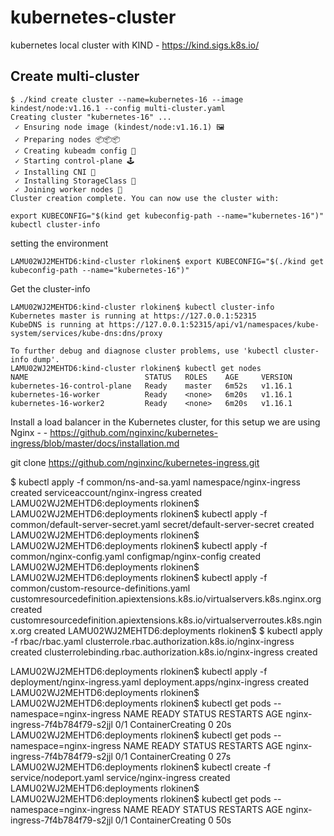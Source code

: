 # kubernetes-cluster
kubernetes local cluster with KIND - https://kind.sigs.k8s.io/

## Create multi-cluster

```
$ ./kind create cluster --name=kubernetes-16 --image kindest/node:v1.16.1 --config multi-cluster.yaml
Creating cluster "kubernetes-16" ...
 ✓ Ensuring node image (kindest/node:v1.16.1) 🖼
 ✓ Preparing nodes 📦📦📦 
 ✓ Creating kubeadm config 📜 
 ✓ Starting control-plane 🕹️ 
 ✓ Installing CNI 🔌 
 ✓ Installing StorageClass 💾 
 ✓ Joining worker nodes 🚜 
Cluster creation complete. You can now use the cluster with:

export KUBECONFIG="$(kind get kubeconfig-path --name="kubernetes-16")"
kubectl cluster-info
```

setting the environment 

```
LAMU02WJ2MEHTD6:kind-cluster rlokinen$ export KUBECONFIG="$(./kind get kubeconfig-path --name="kubernetes-16")"
```
Get the cluster-info

```
LAMU02WJ2MEHTD6:kind-cluster rlokinen$ kubectl cluster-info
Kubernetes master is running at https://127.0.0.1:52315
KubeDNS is running at https://127.0.0.1:52315/api/v1/namespaces/kube-system/services/kube-dns:dns/proxy

To further debug and diagnose cluster problems, use 'kubectl cluster-info dump'.
LAMU02WJ2MEHTD6:kind-cluster rlokinen$ kubectl get nodes
NAME                          STATUS   ROLES    AGE     VERSION
kubernetes-16-control-plane   Ready    master   6m52s   v1.16.1
kubernetes-16-worker          Ready    <none>   6m20s   v1.16.1
kubernetes-16-worker2         Ready    <none>   6m20s   v1.16.1
```

Install a load balancer in the Kubernetes cluster, for this setup we are using Nginx - - https://github.com/nginxinc/kubernetes-ingress/blob/master/docs/installation.md

git clone https://github.com/nginxinc/kubernetes-ingress.git

$ kubectl apply -f common/ns-and-sa.yaml
namespace/nginx-ingress created
serviceaccount/nginx-ingress created
LAMU02WJ2MEHTD6:deployments rlokinen$ 
LAMU02WJ2MEHTD6:deployments rlokinen$ kubectl apply -f common/default-server-secret.yaml
secret/default-server-secret created
LAMU02WJ2MEHTD6:deployments rlokinen$ 
LAMU02WJ2MEHTD6:deployments rlokinen$ kubectl apply -f common/nginx-config.yaml
configmap/nginx-config created
LAMU02WJ2MEHTD6:deployments rlokinen$ 
LAMU02WJ2MEHTD6:deployments rlokinen$ kubectl apply -f common/custom-resource-definitions.yaml
customresourcedefinition.apiextensions.k8s.io/virtualservers.k8s.nginx.org created
customresourcedefinition.apiextensions.k8s.io/virtualserverroutes.k8s.nginx.org created
LAMU02WJ2MEHTD6:deployments rlokinen$ 
$ kubectl apply -f rbac/rbac.yaml 
clusterrole.rbac.authorization.k8s.io/nginx-ingress created
clusterrolebinding.rbac.authorization.k8s.io/nginx-ingress created

LAMU02WJ2MEHTD6:deployments rlokinen$ kubectl apply -f deployment/nginx-ingress.yaml
deployment.apps/nginx-ingress created
LAMU02WJ2MEHTD6:deployments rlokinen$ 
LAMU02WJ2MEHTD6:deployments rlokinen$ kubectl get pods --namespace=nginx-ingress
NAME                             READY   STATUS              RESTARTS   AGE
nginx-ingress-7f4b784f79-s2jjl   0/1     ContainerCreating   0          20s
LAMU02WJ2MEHTD6:deployments rlokinen$ kubectl get pods --namespace=nginx-ingress
NAME                             READY   STATUS              RESTARTS   AGE
nginx-ingress-7f4b784f79-s2jjl   0/1     ContainerCreating   0          27s
LAMU02WJ2MEHTD6:deployments rlokinen$ kubectl create -f service/nodeport.yaml
service/nginx-ingress created
LAMU02WJ2MEHTD6:deployments rlokinen$ 
LAMU02WJ2MEHTD6:deployments rlokinen$ kubectl get pods --namespace=nginx-ingress
NAME                             READY   STATUS              RESTARTS   AGE
nginx-ingress-7f4b784f79-s2jjl   0/1     ContainerCreating   0          50s



